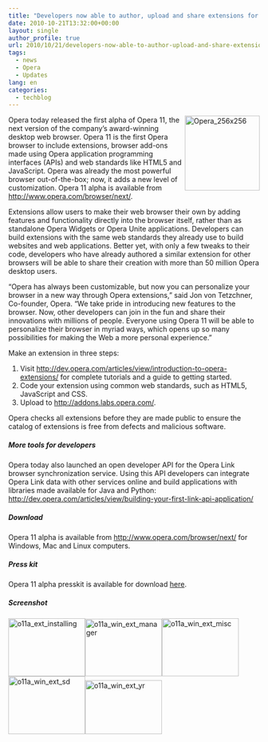 ```yaml
---
title: "Developers now able to author, upload and share extensions for Opera 11 [Screenshot]"
date: 2010-10-21T13:32:00+00:00
layout: single
author_profile: true
url: 2010/10/21/developers-now-able-to-author-upload-and-share-extensions-for-opera-11-screenshot/
tags:
  - news
  - Opera
  - Updates
lang: en
categories: 
  - techblog
---
```

[<img title="Opera_256x256" border="0" alt="Opera_256x256" align="right" src="http://lh4.ggpht.com/_vaUVXcmC3OI/TMA5guARvGI/AAAAAAAACzM/7DLAWsgFajU/Opera_256x256_thumb%5B1%5D.png?imgmax=800" width="150" height="150" />](http://lh5.ggpht.com/_vaUVXcmC3OI/TMA5fEpcBwI/AAAAAAAACzI/xS_7afozZdQ/s1600-h/Opera_256x256%5B3%5D.png)Opera today released the first alpha of Opera 11, the next version of the company’s award-winning desktop web browser. Opera 11 is the first Opera browser to include extensions, browser add-ons made using Opera application programming interfaces (APIs) and web standards like HTML5 and JavaScript. Opera was already the most powerful browser out-of-the-box; now, it adds a new level of customization. Opera 11 alpha is available from <http://www.opera.com/browser/next/>.

Extensions allow users to make their web browser their own by adding features and functionality directly into the browser itself, rather than as standalone Opera Widgets or Opera Unite applications. Developers can build extensions with the same web standards they already use to build websites and web applications. Better yet, with only a few tweaks to their code, developers who have already authored a similar extension for other browsers will be able to share their creation with more than 50 million Opera desktop users.

“Opera has always been customizable, but now you can personalize your browser in a new way through Opera extensions,” said Jon von Tetzchner, Co-founder, Opera. “We take pride in introducing new features to the browser. Now, other developers can join in the fun and share their innovations with millions of people. Everyone using Opera 11 will be able to personalize their browser in myriad ways, which opens up so many possibilities for making the Web a more personal experience.”

Make an extension in three steps:

  1. Visit <http://dev.opera.com/articles/view/introduction-to-opera-extensions/> for complete tutorials and a guide to getting started. 
  2. Code your extension using common web standards, such as HTML5, JavaScript and CSS. 
  3. Upload to <http://addons.labs.opera.com/>.

Opera checks all extensions before they are made public to ensure the catalog of extensions is free from defects and malicious software.

##### More tools for developers

Opera today also launched an open developer API for the Opera Link browser synchronization service. Using this API developers can integrate Opera Link data with other services online and build applications with libraries made available for Java and Python: <http://dev.opera.com/articles/view/building-your-first-link-api-application/>

##### Download

Opera 11 alpha is available from <http://www.opera.com/browser/next/> for Windows, Mac and Linux computers.

##### Press kit

Opera 11 alpha presskit is available for download [here](http://www.opera.com/media/presskit/Presskit-Opera11.00a.zip).

##### Screenshot

[<img title="o11a_ext_installing" border="0" alt="o11a_ext_installing" src="http://lh5.ggpht.com/_vaUVXcmC3OI/TMA5mIMkBdI/AAAAAAAACzU/2Kw4BW5c5JI/o11a_ext_installing_thumb.png?imgmax=800" width="154" height="116" />](http://lh6.ggpht.com/_vaUVXcmC3OI/TMA5kpLfVyI/AAAAAAAACzQ/zmY-0K-PbiE/s1600-h/o11a_ext_installing%5B2%5D.png)[<img title="o11a_win_ext_manager" border="0" alt="o11a_win_ext_manager" src="http://lh6.ggpht.com/_vaUVXcmC3OI/TMA5rXQYt7I/AAAAAAAACzc/pA_ChvJveV8/o11a_win_ext_manager_thumb.png?imgmax=800" width="154" height="115" />](http://lh5.ggpht.com/_vaUVXcmC3OI/TMA5pyvhVII/AAAAAAAACzY/jgvE39emXVI/s1600-h/o11a_win_ext_manager%5B2%5D.png)[<img title="o11a_win_ext_misc" border="0" alt="o11a_win_ext_misc" src="http://lh3.ggpht.com/_vaUVXcmC3OI/TMA5zCPWQ1I/AAAAAAAACzk/hKc0ltiNhKQ/o11a_win_ext_misc_thumb.png?imgmax=800" width="154" height="116" />](http://lh6.ggpht.com/_vaUVXcmC3OI/TMA5xtVL9vI/AAAAAAAACzg/fsOkp4C2O6Y/s1600-h/o11a_win_ext_misc%5B2%5D.png)[<img title="o11a_win_ext_sd" border="0" alt="o11a_win_ext_sd" src="http://lh4.ggpht.com/_vaUVXcmC3OI/TMA561n84hI/AAAAAAAACzs/eadm9_ouiHo/o11a_win_ext_sd_thumb.png?imgmax=800" width="154" height="116" />](http://lh6.ggpht.com/_vaUVXcmC3OI/TMA54vd3geI/AAAAAAAACzo/vJuqT4cHnsE/s1600-h/o11a_win_ext_sd%5B2%5D.png)[<img title="o11a_win_ext_yr" border="0" alt="o11a_win_ext_yr" src="http://lh5.ggpht.com/_vaUVXcmC3OI/TMA6AG-MBuI/AAAAAAAACz0/XVvt5H91PMQ/o11a_win_ext_yr_thumb.png?imgmax=800" width="154" height="108" />](http://lh5.ggpht.com/_vaUVXcmC3OI/TMA5-mSmTmI/AAAAAAAACzw/sUbAZ15hpTM/s1600-h/o11a_win_ext_yr%5B2%5D.png)